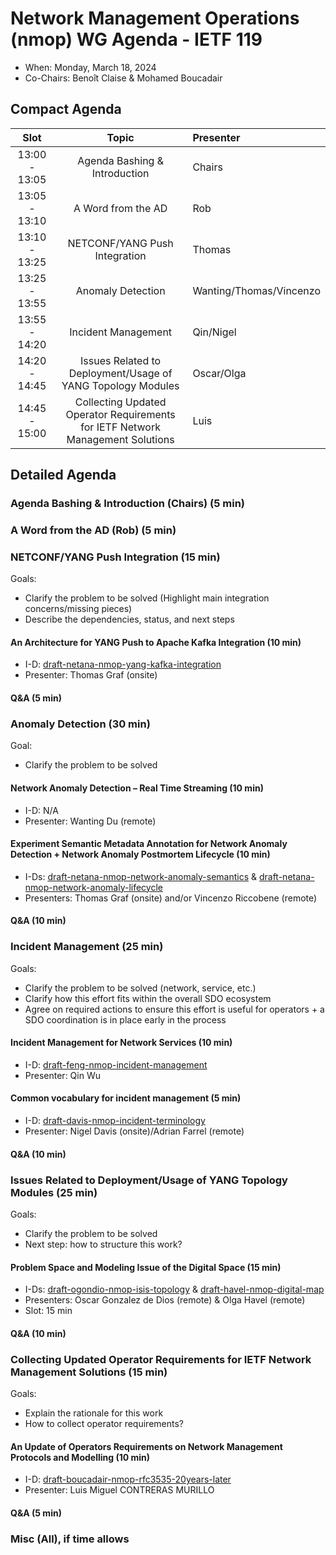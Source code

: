# Network Management Operations (nmop) WG Agenda - IETF 119

* When: Monday, March 18, 2024
* Co-Chairs: Benoît Claise & Mohamed Boucadair

## Compact Agenda


| Slot          | Topic              | Presenter      |
|:-------------:|:-----------------:|:----------------|
| 13:00 - 13:05 | Agenda Bashing & Introduction| Chairs    |
| 13:05 - 13:10 | A Word from the AD | Rob    |
| 13:10 - 13:25 | NETCONF/YANG Push Integration | Thomas    |
| 13:25 - 13:55 | Anomaly Detection | Wanting/Thomas/Vincenzo   |
| 13:55 - 14:20 | Incident Management | Qin/Nigel    |
| 14:20 - 14:45 | Issues Related to Deployment/Usage of YANG Topology Modules | Oscar/Olga    |
| 14:45 - 15:00 | Collecting Updated Operator Requirements for IETF Network Management Solutions | Luis    |

## Detailed Agenda

### Agenda Bashing & Introduction (Chairs) (5 min)
### A Word from the AD (Rob) (5 min)
   
### NETCONF/YANG Push Integration (15 min)

Goals: 
* Clarify the problem to be solved (Highlight main integration concerns/missing pieces)
* Describe the dependencies, status, and next steps

#### An Architecture for YANG Push to Apache Kafka Integration (10 min)

   - I-D: [draft-netana-nmop-yang-kafka-integration](https://datatracker.ietf.org/doc/draft-netana-nmop-yang-kafka-integration/)
   - Presenter: Thomas Graf (onsite)

#### Q&A (5 min)

### Anomaly Detection (30 min)

Goal: 
* Clarify the problem to be solved

#### Network Anomaly Detection – Real Time Streaming (10 min)

   - I-D: N/A   
   - Presenter: Wanting Du (remote)

#### Experiment Semantic Metadata Annotation for Network Anomaly Detection + Network Anomaly Postmortem Lifecycle (10 min)

   - I-Ds: [draft-netana-nmop-network-anomaly-semantics](https://datatracker.ietf.org/doc/draft-netana-nmop-network-anomaly-semantics/) & [draft-netana-nmop-network-anomaly-lifecycle](https://datatracker.ietf.org/doc/draft-netana-nmop-network-anomaly-lifecycle/)
   - Presenters: Thomas Graf (onsite) and/or Vincenzo Riccobene (remote)

#### Q&A (10 min)

### Incident Management (25 min)

Goals: 
* Clarify the problem to be solved (network, service, etc.)
* Clarify how this effort fits within the overall SDO ecosystem
* Agree on required actions to ensure this effort is useful for operators + a SDO coordination is in place early in the process
  
#### Incident Management for Network Services (10 min)

   - I-D: [draft-feng-nmop-incident-management](https://datatracker.ietf.org/doc/draft-feng-nmop-incident-management/)
   - Presenter: Qin Wu
     
#### Common vocabulary for incident management (5 min)

   - I-D: [draft-davis-nmop-incident-terminology](https://datatracker.ietf.org/doc/draft-davis-nmop-incident-terminology/)
   - Presenter: Nigel Davis (onsite)/Adrian Farrel (remote)

#### Q&A (10 min)


### Issues Related to Deployment/Usage of YANG Topology Modules (25 min)

Goals: 
* Clarify the problem to be solved
* Next step: how to structure this work?

#### Problem Space and Modeling Issue of the Digital Space (15 min)
  
  - I-Ds: [draft-ogondio-nmop-isis-topology](https://datatracker.ietf.org/doc/draft-ogondio-nmop-isis-topology/) & [draft-havel-nmop-digital-map](https://datatracker.ietf.org/doc/draft-havel-nmop-digital-map/)
  - Presenters: Oscar Gonzalez de Dios (remote) & Olga Havel (remote)
  - Slot: 15 min

#### Q&A (10 min)

### Collecting Updated Operator Requirements for IETF Network Management Solutions (15 min)

Goals: 
* Explain the rationale for this work
* How to collect operator requirements?
  
#### An Update of Operators Requirements on Network Management Protocols and Modelling (10 min)

   - I-D: [draft-boucadair-nmop-rfc3535-20years-later](https://datatracker.ietf.org/doc/draft-boucadair-nmop-rfc3535-20years-later/)
   - Presenter: Luis Miguel CONTRERAS MURILLO

#### Q&A (5 min)
    
### Misc (All), if time allows
